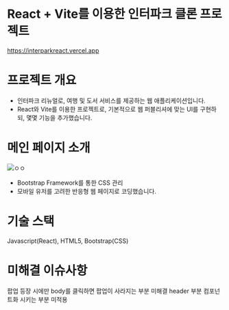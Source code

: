 # React + Vite를 이용한 인터파크 클론 프로젝트

https://interparkreact.vercel.app

# 프로젝트 개요

- 인터파크 리뉴얼로, 여행 및 도서 서비스를 제공하는 웹 애플리케이션입니다.
- React와 Vite를 이용한 프로젝트로, 기본적으로 웹 퍼블리셔에 맞는 UI를 구현하되, 몇몇 기능을 추가했습니다.

# 메인 페이지 소개

![ㅇㅇ](https://github.com/cotasi/Interpark_React/assets/148729800/5d8aeba3-bb43-4d8c-a822-e8659ccb631a)

- Bootstrap Framework를 통한 CSS 관리
- 모바일 유저를 고려한 반응형 웹 페이지로 코딩했습니다.

# 기술 스택
Javascript(React), HTML5, Bootstrap(CSS)

# 미해결 이슈사항
팝업 등장 시에만 body를 클릭하면 팝업이 사라지는 부분 미해결
header 부분 컴포넌트화 시키는 부분 미적용
